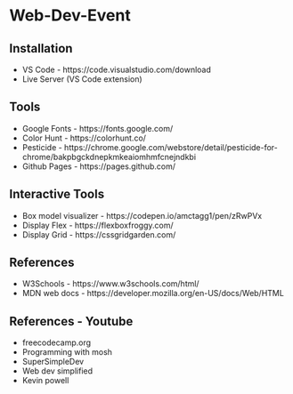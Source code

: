 # Web-Dev-Event

## Installation

<UL>
<LI>VS Code - https://code.visualstudio.com/download</LI>
<LI>Live Server (VS Code extension) </LI>
</UL>

## Tools

<UL>
<LI>Google Fonts - https://fonts.google.com/</LI>
<LI>Color Hunt - https://colorhunt.co/</LI>
<LI>Pesticide - https://chrome.google.com/webstore/detail/pesticide-for-chrome/bakpbgckdnepkmkeaiomhmfcnejndkbi</LI>
<LI>Github Pages - https://pages.github.com/</LI>
</UL>


## Interactive Tools

<UL>
<LI>Box model visualizer - https://codepen.io/amctagg1/pen/zRwPVx</LI>
<LI>Display Flex - https://flexboxfroggy.com/</LI>
<LI>Display Grid - https://cssgridgarden.com/</LI>
</UL>


## References

<UL>
<LI>W3Schools - https://www.w3schools.com/html/</LI>
<LI>MDN web docs - https://developer.mozilla.org/en-US/docs/Web/HTML</LI>
</UL>

## References - Youtube

<UL>
<LI>freecodecamp.org</LI>
<LI>Programming with mosh</LI>
<LI>SuperSimpleDev</LI>
<LI>Web dev simplified</LI>
<LI>Kevin powell</LI>
</UL>


